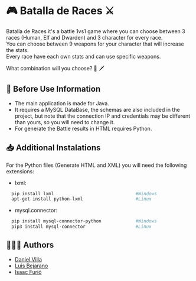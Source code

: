 
# 🎮 Batalla de Races ⚔️

Batalla de Races it's a battle 1vs1 game where you can choose between 3 races (Human, Elf and Dwarden) and 3 character for every race. \
You can choose between 9 weapons for your character that will increase the stats. \
Every race have each own stats and can use specific weapons.

What combination will you choose? 🧑 🗡


## 📄 Before Use Information

- The main application is made for Java. 
- It requires a MySQL DataBase, the schemas are also included in the project, but note that the connection IP and credentials may be different than yours, so you will need to change it. 
- For generate the Battle results in HTML requires Python.

## 📥 Additional Instalations
For the Python files (Generate HTML and XML) you will need the following extensions:
- lxml:
```bash
  pip install lxml                               #Windows
  apt-get install python-lxml                    #Linux
```
- mysql.connector:
```bash
  pip install mysql-connector-python             #Windows
  pip3 install mysql-connector                   #Linux
```


## 👨🏽‍💻 Authors

- [Daniel Villa](https://github.com/VDani3)
- [Luis Bejarano](https://github.com/Makiinex)
- [Isaac Furió](https://github.com/IFurio)

